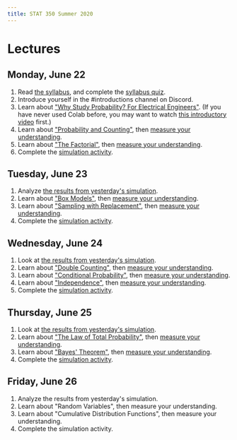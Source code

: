 ```yaml
---
title: STAT 350 Summer 2020
---
```

# Lectures

## Monday, June 22

1. Read [the syllabus](http://dlsun.github.io/Stat350-S20/), and complete the [syllabus quiz](https://canvas.calpoly.edu/courses/25458/assignments/67212).
2. Introduce yourself in the #introductions channel on Discord.
3. Learn about ["Why Study Probability? For Electrical Engineers"](https://colab.research.google.com/github/dlsun/Stat350-S20/blob/master/colabs/Why_Study_Probability%3F_For_Electrical_Engineers.ipynb). 
(If you have never used Colab before, you may want to watch 
[this introductory video](https://www.youtube.com/watch?v=inN8seMm7UI) first.)
4. Learn about ["Probability and Counting"](https://dlsun.github.io/probability/counting.html), then [measure your understanding](https://canvas.calpoly.edu/courses/25458/assignments/67219).
5. Learn about ["The Factorial"](https://dlsun.github.io/probability/factorial.html), then [measure your understanding](https://canvas.calpoly.edu/courses/25458/assignments/67220).
6. Complete the [simulation activity](https://forms.gle/nwhzhrQ1JtREeTq47).

## Tuesday, June 23

1. Analyze [the results from yesterday's simulation](https://colab.research.google.com/github/dlsun/Stat350-S20/blob/master/colabs/Analyzing_Simulation_Activity_6_22.ipynb).
2. Learn about ["Box Models"](https://dlsun.github.io/probability/box-models.html), then [measure your understanding](https://canvas.calpoly.edu/courses/25458/assignments/67662).
3. Learn about ["Sampling with Replacement"](https://dlsun.github.io/probability/replacement.html), then [measure your understanding](https://canvas.calpoly.edu/courses/25458/assignments/67669).
4. Complete the [simulation activity](https://forms.gle/tLQCnF7ngNh4SF1i8).

## Wednesday, June 24

1. Look at [the results from yesterday's simulation](mere_simulation.png).
2. Learn about ["Double Counting"](https://dlsun.github.io/probability/double-counting.html), then [measure your understanding](https://canvas.calpoly.edu/courses/25458/assignments/67864).
3. Learn about ["Conditional Probability"](https://dlsun.github.io/probability/conditional.html), then [measure your understanding](https://canvas.calpoly.edu/courses/25458/assignments/67865).
4. Learn about ["Independence"](https://dlsun.github.io/probability/independence.html), then [measure your understanding](https://canvas.calpoly.edu/courses/25458/assignments/67866).
5. Complete the [simulation activity](https://forms.gle/7fyRv3AtAePWsnuDA).

## Thursday, June 25

1. Look at [the results from yesterday's simulation](https://colab.research.google.com/github/dlsun/Stat350-S20/blob/master/Analyzing_6_24_Simulation.ipynb).
2. Learn about ["The Law of Total Probability"](https://dlsun.github.io/probability/ltp.html), then [measure your understanding](https://canvas.calpoly.edu/courses/25458/assignments/68188).
3. Learn about ["Bayes' Theorem"](https://dlsun.github.io/probability/bayes.html), then [measure your understanding](https://canvas.calpoly.edu/courses/25458/assignments/68189).
4. Complete the [simulation activity](https://forms.gle/aL2PhujCjs3Geiyj6).

## Friday, June 26

1. Analyze the results from yesterday's simulation.
2. Learn about "Random Variables", then measure your understanding.
3. Learn about "Cumulative Distribution Functions", then measure your understanding.
4. Complete the simulation activity.
